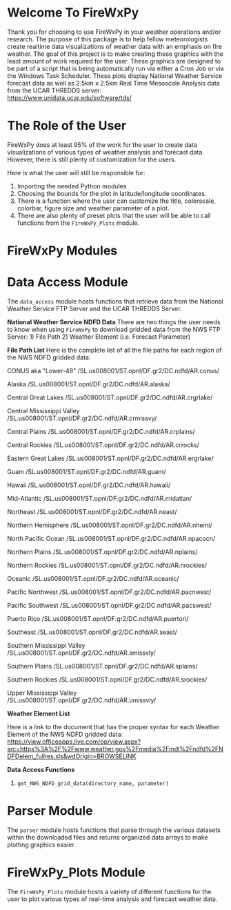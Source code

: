 # Welcome To FireWxPy

Thank you for choosing to use FireWxPy in your weather operations and/or research. The purpose of this package is to help fellow meteorologists create realtime data visualizations of weather data with an emphasis on fire weather. The goal of this project is to make creating these graphics with the least amount of work required for the user. These graphics are designed to be part of a script that is being automatically run via either a Cron Job or via the Windows Task Scheduler. These plots display National Weather Service forecast data as well as 2.5km x 2.5km Real Time Mesoscale Analysis data from the UCAR THREDDS server: https://www.unidata.ucar.edu/software/tds/

# The Role of the User

FireWxPy does at least 95% of the work for the user to create data visualizations of various types of weather analysis and forecast data. However, there is still plenty of customization for the users. 

Here is what the user will still be responsible for:

1. Importing the needed Python modules
2. Choosing the bounds for the plot in latitude/longitude coordinates. 
3. There is a function where the user can customize the title, colorscale, colorbar, figure size and weather parameter of a plot. 
4. There are also plenty of preset plots that the user will be able to call functions from the `FireWxPy_Plots` module.

# FireWxPy Modules

# Data Access Module

The `data_access` module hosts functions that retrieve data from the National Weather Service FTP Server and the UCAR THREDDS Server. 

**National Weather Service NDFD Data**
There are two things the user needs to know when using `FireWxPy` to download gridded data from the NWS FTP Server: 1) File Path 
2) Weather Element (i.e. Forecast Parameter)

**File Path List**
Here is the complete list of all the file paths for each region of the NWS NDFD gridded data:

CONUS aka "Lower-48"
/SL.us008001/ST.opnl/DF.gr2/DC.ndfd/AR.conus/

Alaska
/SL.us008001/ST.opnl/DF.gr2/DC.ndfd/AR.alaska/

Central Great Lakes
/SL.us008001/ST.opnl/DF.gr2/DC.ndfd/AR.crgrlake/

Central Mississippi Valley
/SL.us008001/ST.opnl/DF.gr2/DC.ndfd/AR.crmissvy/

Central Plains 
/SL.us008001/ST.opnl/DF.gr2/DC.ndfd/AR.crplains/

Central Rockies
/SL.us008001/ST.opnl/DF.gr2/DC.ndfd/AR.crrocks/

Eastern Great Lakes
/SL.us008001/ST.opnl/DF.gr2/DC.ndfd/AR.ergrlake/

Guam
/SL.us008001/ST.opnl/DF.gr2/DC.ndfd/AR.guam/

Hawaii
/SL.us008001/ST.opnl/DF.gr2/DC.ndfd/AR.hawaii/

Mid-Atlantic
/SL.us008001/ST.opnl/DF.gr2/DC.ndfd/AR.midatlan/

Northeast
/SL.us008001/ST.opnl/DF.gr2/DC.ndfd/AR.neast/

Northern Hemisphere
/SL.us008001/ST.opnl/DF.gr2/DC.ndfd/AR.nhemi/

North Pacific Ocean
/SL.us008001/ST.opnl/DF.gr2/DC.ndfd/AR.npacocn/

Northern Plains
/SL.us008001/ST.opnl/DF.gr2/DC.ndfd/AR.nplains/

Northern Rockies
/SL.us008001/ST.opnl/DF.gr2/DC.ndfd/AR.nrockies/

Oceanic
/SL.us008001/ST.opnl/DF.gr2/DC.ndfd/AR.oceanic/

Pacific Northwest 
/SL.us008001/ST.opnl/DF.gr2/DC.ndfd/AR.pacnwest/

Pacific Southwest
/SL.us008001/ST.opnl/DF.gr2/DC.ndfd/AR.pacswest/

Puerto Rico
/SL.us008001/ST.opnl/DF.gr2/DC.ndfd/AR.puertori/

Southeast
/SL.us008001/ST.opnl/DF.gr2/DC.ndfd/AR.seast/

Southern Mississippi Valley 
/SL.us008001/ST.opnl/DF.gr2/DC.ndfd/AR.smissvly/

Southern Plains
/SL.us008001/ST.opnl/DF.gr2/DC.ndfd/AR.splains/

Southern Rockies
/SL.us008001/ST.opnl/DF.gr2/DC.ndfd/AR.srockies/

Upper Mississippi Valley 
/SL.us008001/ST.opnl/DF.gr2/DC.ndfd/AR.umissvly/ 
    
**Weather Element List**

Here is a link to the document that has the proper syntax for each Weather Element of the NWS NDFD gridded data: https://view.officeapps.live.com/op/view.aspx?src=https%3A%2F%2Fwww.weather.gov%2Fmedia%2Fmdl%2Fndfd%2FNDFDelem_fullres.xls&wdOrigin=BROWSELINK

**Data Access Functions**

1. `get_NWS_NDFD_grid_data(directory_name, parameter)`









# Parser Module

The `parser` module hosts functions that parse through the various datasets within the downloaded files and returns organized data arrays to make plotting graphics easier. 








# FireWxPy_Plots Module

The `FireWxPy_Plots` module hosts a variety of different functions for the user to plot various types of real-time analysis and forecast weather data. 
